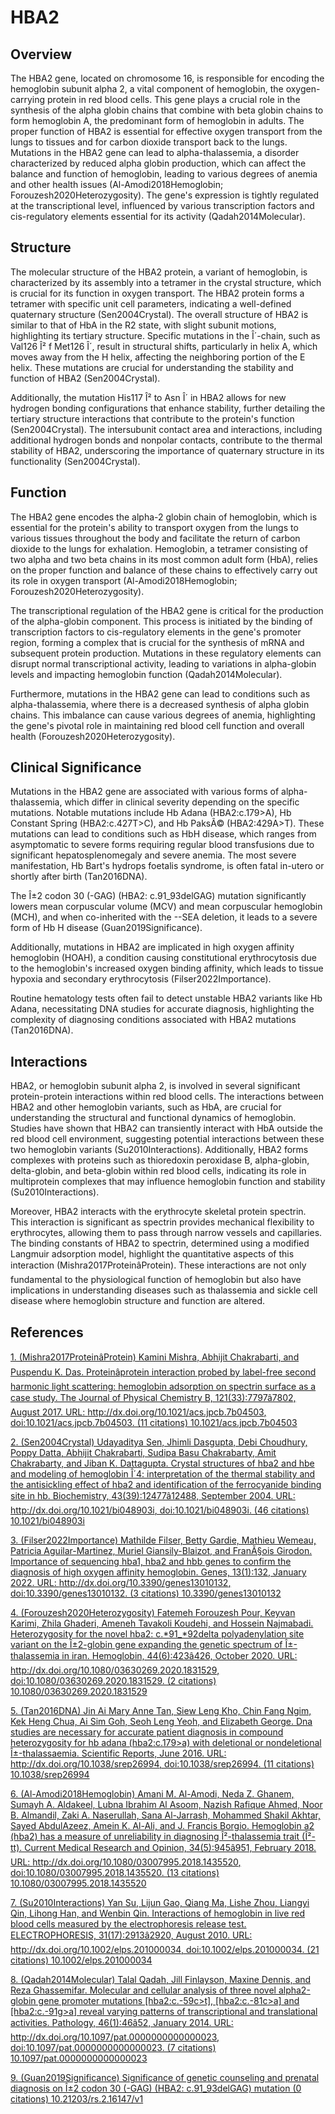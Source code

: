 # HBA2

## Overview
The HBA2 gene, located on chromosome 16, is responsible for encoding the hemoglobin subunit alpha 2, a vital component of hemoglobin, the oxygen-carrying protein in red blood cells. This gene plays a crucial role in the synthesis of the alpha globin chains that combine with beta globin chains to form hemoglobin A, the predominant form of hemoglobin in adults. The proper function of HBA2 is essential for effective oxygen transport from the lungs to tissues and for carbon dioxide transport back to the lungs. Mutations in the HBA2 gene can lead to alpha-thalassemia, a disorder characterized by reduced alpha globin production, which can affect the balance and function of hemoglobin, leading to various degrees of anemia and other health issues (Al-Amodi2018Hemoglobin; Forouzesh2020Heterozygosity). The gene's expression is tightly regulated at the transcriptional level, influenced by various transcription factors and cis-regulatory elements essential for its activity (Qadah2014Molecular).

## Structure
The molecular structure of the HBA2 protein, a variant of hemoglobin, is characterized by its assembly into a tetramer in the crystal structure, which is crucial for its function in oxygen transport. The HBA2 protein forms a tetramer with specific unit cell parameters, indicating a well-defined quaternary structure (Sen2004Crystal). The overall structure of HBA2 is similar to that of HbA in the R2 state, with slight subunit motions, highlighting its tertiary structure. Specific mutations in the Î´-chain, such as Val126 Î² f Met126 Î´, result in structural shifts, particularly in helix A, which moves away from the H helix, affecting the neighboring portion of the E helix. These mutations are crucial for understanding the stability and function of HBA2 (Sen2004Crystal).

Additionally, the mutation His117 Î² to Asn Î´ in HBA2 allows for new hydrogen bonding configurations that enhance stability, further detailing the tertiary structure interactions that contribute to the protein's function (Sen2004Crystal). The intersubunit contact area and interactions, including additional hydrogen bonds and nonpolar contacts, contribute to the thermal stability of HBA2, underscoring the importance of quaternary structure in its functionality (Sen2004Crystal).

## Function
The HBA2 gene encodes the alpha-2 globin chain of hemoglobin, which is essential for the protein's ability to transport oxygen from the lungs to various tissues throughout the body and facilitate the return of carbon dioxide to the lungs for exhalation. Hemoglobin, a tetramer consisting of two alpha and two beta chains in its most common adult form (HbA), relies on the proper function and balance of these chains to effectively carry out its role in oxygen transport (Al-Amodi2018Hemoglobin; Forouzesh2020Heterozygosity).

The transcriptional regulation of the HBA2 gene is critical for the production of the alpha-globin component. This process is initiated by the binding of transcription factors to cis-regulatory elements in the gene's promoter region, forming a complex that is crucial for the synthesis of mRNA and subsequent protein production. Mutations in these regulatory elements can disrupt normal transcriptional activity, leading to variations in alpha-globin levels and impacting hemoglobin function (Qadah2014Molecular).

Furthermore, mutations in the HBA2 gene can lead to conditions such as alpha-thalassemia, where there is a decreased synthesis of alpha globin chains. This imbalance can cause various degrees of anemia, highlighting the gene's pivotal role in maintaining red blood cell function and overall health (Forouzesh2020Heterozygosity).

## Clinical Significance
Mutations in the HBA2 gene are associated with various forms of alpha-thalassemia, which differ in clinical severity depending on the specific mutations. Notable mutations include Hb Adana (HBA2:c.179>A), Hb Constant Spring (HBA2:c.427T>C), and Hb PaksÃ© (HBA2:429A>T). These mutations can lead to conditions such as HbH disease, which ranges from asymptomatic to severe forms requiring regular blood transfusions due to significant hepatosplenomegaly and severe anemia. The most severe manifestation, Hb Bart's hydrops foetalis syndrome, is often fatal in-utero or shortly after birth (Tan2016DNA).

The Î±2 codon 30 (-GAG) (HBA2: c.91_93delGAG) mutation significantly lowers mean corpuscular volume (MCV) and mean corpuscular hemoglobin (MCH), and when co-inherited with the --SEA deletion, it leads to a severe form of Hb H disease (Guan2019Significance). 

Additionally, mutations in HBA2 are implicated in high oxygen affinity hemoglobin (HOAH), a condition causing constitutional erythrocytosis due to the hemoglobin's increased oxygen binding affinity, which leads to tissue hypoxia and secondary erythrocytosis (Filser2022Importance).

Routine hematology tests often fail to detect unstable HBA2 variants like Hb Adana, necessitating DNA studies for accurate diagnosis, highlighting the complexity of diagnosing conditions associated with HBA2 mutations (Tan2016DNA).

## Interactions
HBA2, or hemoglobin subunit alpha 2, is involved in several significant protein-protein interactions within red blood cells. The interactions between HBA2 and other hemoglobin variants, such as HbA, are crucial for understanding the structural and functional dynamics of hemoglobin. Studies have shown that HBA2 can transiently interact with HbA outside the red blood cell environment, suggesting potential interactions between these two hemoglobin variants (Su2010Interactions). Additionally, HBA2 forms complexes with proteins such as thioredoxin peroxidase B, alpha-globin, delta-globin, and beta-globin within red blood cells, indicating its role in multiprotein complexes that may influence hemoglobin function and stability (Su2010Interactions).

Moreover, HBA2 interacts with the erythrocyte skeletal protein spectrin. This interaction is significant as spectrin provides mechanical flexibility to erythrocytes, allowing them to pass through narrow vessels and capillaries. The binding constants of HBA2 to spectrin, determined using a modified Langmuir adsorption model, highlight the quantitative aspects of this interaction (Mishra2017ProteinâProtein). These interactions are not only fundamental to the physiological function of hemoglobin but also have implications in understanding diseases such as thalassemia and sickle cell disease where hemoglobin structure and function are altered.


## References


[1. (Mishra2017ProteinâProtein) Kamini Mishra, Abhijit Chakrabarti, and Puspendu K. Das. Proteinâprotein interaction probed by label-free second harmonic light scattering: hemoglobin adsorption on spectrin surface as a case study. The Journal of Physical Chemistry B, 121(33):7797â7802, August 2017. URL: http://dx.doi.org/10.1021/acs.jpcb.7b04503, doi:10.1021/acs.jpcb.7b04503. (11 citations) 10.1021/acs.jpcb.7b04503](https://doi.org/10.1021/acs.jpcb.7b04503)

[2. (Sen2004Crystal) Udayaditya Sen, Jhimli Dasgupta, Debi Choudhury, Poppy Datta, Abhijit Chakrabarti, Sudipa Basu Chakrabarty, Amit Chakrabarty, and Jiban K. Dattagupta. Crystal structures of hba2 and hbe and modeling of hemoglobin Î´4: interpretation of the thermal stability and the antisickling effect of hba2 and identification of the ferrocyanide binding site in hb. Biochemistry, 43(39):12477â12488, September 2004. URL: http://dx.doi.org/10.1021/bi048903i, doi:10.1021/bi048903i. (46 citations) 10.1021/bi048903i](https://doi.org/10.1021/bi048903i)

[3. (Filser2022Importance) Mathilde Filser, Betty Gardie, Mathieu Wemeau, Patricia Aguilar-Martinez, Muriel Giansily-Blaizot, and FranÃ§ois Girodon. Importance of sequencing hba1, hba2 and hbb genes to confirm the diagnosis of high oxygen affinity hemoglobin. Genes, 13(1):132, January 2022. URL: http://dx.doi.org/10.3390/genes13010132, doi:10.3390/genes13010132. (3 citations) 10.3390/genes13010132](https://doi.org/10.3390/genes13010132)

[4. (Forouzesh2020Heterozygosity) Fatemeh Forouzesh Pour, Keyvan Karimi, Zhila Ghaderi, Ameneh Tavakoli Koudehi, and Hossein Najmabadi. Heterozygosity for the novel hba2: c.*91_*92delta polyadenylation site variant on the Î±2-globin gene expanding the genetic spectrum of Î±-thalassemia in iran. Hemoglobin, 44(6):423â426, October 2020. URL: http://dx.doi.org/10.1080/03630269.2020.1831529, doi:10.1080/03630269.2020.1831529. (2 citations) 10.1080/03630269.2020.1831529](https://doi.org/10.1080/03630269.2020.1831529)

[5. (Tan2016DNA) Jin Ai Mary Anne Tan, Siew Leng Kho, Chin Fang Ngim, Kek Heng Chua, Ai Sim Goh, Seoh Leng Yeoh, and Elizabeth George. Dna studies are necessary for accurate patient diagnosis in compound heterozygosity for hb adana (hba2:c.179&gt;a) with deletional or nondeletional Î±-thalassaemia. Scientific Reports, June 2016. URL: http://dx.doi.org/10.1038/srep26994, doi:10.1038/srep26994. (11 citations) 10.1038/srep26994](https://doi.org/10.1038/srep26994)

[6. (Al-Amodi2018Hemoglobin) Amani M. Al-Amodi, Neda Z. Ghanem, Sumayh A. Aldakeel, Lubna Ibrahim Al Asoom, Nazish Rafique Ahmed, Noor B. Almandil, Zaki A. Naserullah, Sana Al-Jarrash, Mohammed Shakil Akhtar, Sayed AbdulAzeez, Amein K. Al-Ali, and J. Francis Borgio. Hemoglobin a2 (hba2) has a measure of unreliability in diagnosing Î²-thalassemia trait (Î²-tt). Current Medical Research and Opinion, 34(5):945â951, February 2018. URL: http://dx.doi.org/10.1080/03007995.2018.1435520, doi:10.1080/03007995.2018.1435520. (13 citations) 10.1080/03007995.2018.1435520](https://doi.org/10.1080/03007995.2018.1435520)

[7. (Su2010Interactions) Yan Su, Lijun Gao, Qiang Ma, Lishe Zhou, Liangyi Qin, Lihong Han, and Wenbin Qin. Interactions of hemoglobin in live red blood cells measured by the electrophoresis release test. ELECTROPHORESIS, 31(17):2913â2920, August 2010. URL: http://dx.doi.org/10.1002/elps.201000034, doi:10.1002/elps.201000034. (21 citations) 10.1002/elps.201000034](https://doi.org/10.1002/elps.201000034)

[8. (Qadah2014Molecular) Talal Qadah, Jill Finlayson, Maxine Dennis, and Reza Ghassemifar. Molecular and cellular analysis of three novel alpha2-globin gene promoter mutations [hba2:c.-59c&gt;t], [hba2:c.-81c&gt;a] and [hba2:c.-91g&gt;a] reveal varying patterns of transcriptional and translational activities. Pathology, 46(1):46â52, January 2014. URL: http://dx.doi.org/10.1097/pat.0000000000000023, doi:10.1097/pat.0000000000000023. (7 citations) 10.1097/pat.0000000000000023](https://doi.org/10.1097/pat.0000000000000023)

[9. (Guan2019Significance) Significance of genetic counseling and prenatal diagnosis on Î±2 codon 30 (-GAG) (HBA2: c.91_93delGAG) mutation (0 citations) 10.21203/rs.2.16147/v1](https://doi.org/10.21203/rs.2.16147/v1)